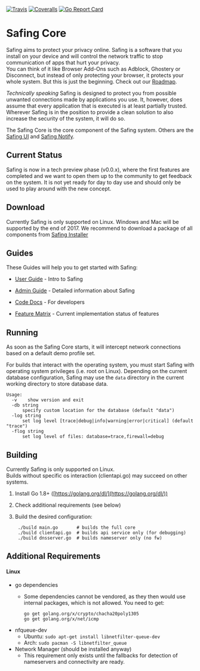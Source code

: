 [![Travis](https://img.shields.io/travis/Safing/safing-core.svg?style=flat-square)](https://travis-ci.org/Safing/safing-core)
[![Coveralls](https://img.shields.io/coveralls/Safing/safing-core.svg?branch=master&style=flat-square)](https://coveralls.io/github/Safing/safing-core?branch=master)
[![Go Report Card](https://goreportcard.com/badge/github.com/Safing/safing-core?style=flat-square)](https://goreportcard.com/report/github.com/Safing/safing-core)

# Safing Core

Safing aims to protect your privacy online. Safing is a software that you install on your device and will control the network traffic to stop communication of apps that hurt your privacy.  
You can think of it like Browser Add-Ons such as Adblock, Ghostery or Disconnect, but instead of only protecting your browser, it protects your whole system. But this is just the beginning. Check out our [Roadmap](https://safing.me/#roadmap).

_Technically speaking_ Safing is designed to protect you from possible unwanted connections made by applications you use. It, however, does assume that every application that is executed is at least partially trusted. Wherever Safing is in the position to provide a clean solution to also increase the security of the system, it will do so.

The Safing Core is the core component of the Safing system. Others are the [Safing UI](#) and [Safing Notify](#).

## Current Status

Safing is now in a tech preview phase (v0.0.x), where the first features are completed and we want to open them up to the community to get feedback on the system. It is not yet ready for day to day use and should only be used to play around with the new concept.

## Download

Currently Safing is only supported on Linux. Windows and Mac will be supported by the end of 2017.
We recommend to download a package of all components from [Safing Installer](https://github.com/Safing/safing-installer/releases)

## Guides

These Guides will help you to get started with Safing:

- [User Guide](https://github.com/Safing/safing-doc/blob/master/guides/UserGuide.md) - Intro to Safing
- [Admin Guide](https://github.com/Safing/safing-doc/blob/master/guides/AdminGuide.md) - Detailed information about Safing
- [Code Docs](https://godoc.org/github.com/Safing/safing-core) - For developers


- [Feature Matrix](https://github.com/Safing/safing-doc/blob/master/misc/FeatureMatrix.md) - Current implementation status of features

## Running

As soon as the Safing Core starts, it will intercept network connections based on a default demo profile set.

For builds that interact with the operating system, you must start Safing with operating system privileges (i.e. root on Linux). Depending on the current database configuration, Safing may use the `data` directory in the current working directory to store database data.

    Usage:
      -v	show version and exit
      -db string
          specify custom location for the database (default "data")
      -log string
          set log level [trace|debug|info|warning|error|critical] (default "trace")
      -flog string
          set log level of files: database=trace,firewall=debug

## Building

Currently Safing is only supported on Linux.  
Builds without specific os interaction (clientapi.go) may succeed on other systems.

1. Install Go 1.8+ ([https://golang.org/dl/](https://golang.org/dl/))
2. Check additional requirements (see below)
3. Build the desired configuration:

        ./build main.go       # builds the full core
        ./build clientapi.go  # builds api service only (for debugging)
        ./build dnsserver.go  # builds nameserver only (no fw)

## Additional Requirements

#### Linux

- go dependencies
  - Some dependencies cannot be vendored, as they then would use internal packages, which is not allowed. You need to get:

        go get golang.org/x/crypto/chacha20poly1305
        go get golang.org/x/net/icmp

- nfqueue-dev
  - Ubuntu: `sudo apt-get install libnetfilter-queue-dev`
  - Arch: `sudo pacman -S libnetfilter_queue`
- Network Manager (should be installed anyway)
  - This requirement only exists until the fallbacks for detection of nameservers and connectivity are ready.
